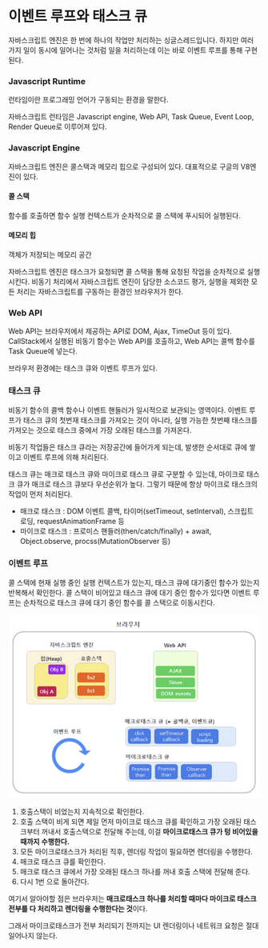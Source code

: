 # 이벤트 루프와 태스크 큐

자바스크립트 엔진은 한 번에 하나의 작업만 처리하는 싱글스레드입니다. 하지만 여러 가지 일이 동시에 일어나는 것처럼 일을 처리하는데 이는 바로 이벤트 루프를 통해 구현된다.

### Javascript Runtime

런타임이란 프로그래밍 언어가 구동되는 환경을 말한다.

자바스크립트 런타임은 Javascript engine, Web API, Task Queue, Event Loop, Render Queue로 이루어져 있다.



### Javascript Engine

자바스크립트 엔진은 콜스택과 메모리 힙으로 구성되어 있다. 대표적으로 구글의 V8엔진이 있다.

#### 콜 스택 

함수를 호출하면 함수 실행 컨텍스트가 순차적으로 콜 스택에 푸시되어 실행된다. 

#### 메모리 힙

객체가 저장되는 메모리 공간

자바스크립트 엔진은 태스크가 요청되면 콜 스택을 통해 요청된 작업을 순차적으로 실행시킨다. 비동기 처리에서 자바스크립트 엔진이 담당한 소스코드 평가, 실행을 제외한 모든 처리는 자바스크립트를 구동하는 환경인 브라우저가 한다.



### Web API

Web API는 브라우저에서 제공하는 API로 DOM, Ajax, TimeOut 등이 있다. CallStack에서 실행된 비동기 함수는 Web API를 호출하고, Web API는 콜백 함수를 Task Queue에 넣는다.



브라우저 환경에는 태스크 큐와 이벤트 루프가 있다.

### 태스크 큐

비동기 함수의 콜백 함수나 이벤트 핸들러가 일시적으로 보관되는 영역이다. 이벤트 루프가 태스크 큐의 첫번재 태스크를 가져오는 것이 아니라, 실행 가능한 첫번째 태스크를 가져오는 것으로 태스크 중에서 가장 오래된 태스크를 가져온다.

비동기 작업들은 태스크 큐라는 저장공간에 들어가게 되는데, 발생한 순서대로 큐에 쌓이고 이벤트 루프에 의해 처리된다. 

태스크 큐는 매크로 태스크 큐와 마이크로 태스크 큐로 구분할 수 있는데, 마이크로 태스크 큐가 매크로 태스크 큐보다 우선순위가 높다. 그렇기 때문에 항상 마이크로 태스크의 작업이 먼저 처리된다.

- 매크로 태스크 : DOM 이벤트 콜백, 타이머(setTimeout, setInterval), 스크립트 로딩, requestAnimationFrame 등
- 마이크로 태스크 : 프로미스 핸들러(then/catch/finally) + await, Object.observe, procss(MutationObserver 등)

### 이벤트 루프

콜 스택에 현재 실행 중인 실행 컨텍스트가 있는지, 태스크 큐에 대기중인 함수가 있는지 반복해서 확인한다. 콜 스택이 비어있고 태스크 큐에 대기 중인 함수가 있다면 이벤트 루프는 순차적으로 태스크 큐에 대기 중인 함수를 콜 스택으로 이동시킨다. 

![event loop](../image/event_loop.png)

1. 호출스택이 비었는지 지속적으로 확인한다.
2. 호출 스택이 비게 되면 제일 먼저 마이크로 태스크 큐를 확인하고 가장 오래된 태스크부터 꺼내서 호출스택으로 전달해 주는데, 이걸 **마이크로태스크 큐가 텅 비어있을때까지 수행한다.**
3. 모든 마이크로태스크가 처리된 직후, 렌더링 작업이 필요하면 렌더링을 수행한다.
4. 매크로 태스크 큐를 확인한다.
5. 매크로 태스크 큐에서 가장 오래된 태스크 하나를 꺼내 호출 스택에 전달해 준다.
6. 다시 1번 으로 돌아간다.



여기서 알아야할 점은 브라우저는 **매크로태스크 하나를 처리할 때마다 마이크로 태스크 전부를 다 처리하고 렌더링을 수행한다는 것**이다.

그래서 마이크로태스크가 전부 처리되기 전까지는 UI 렌더링이나 네트워크 요청은 절대 일어나지 않는다.